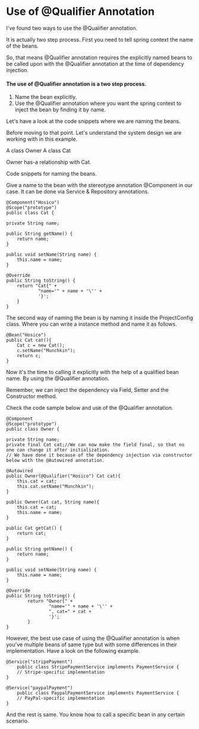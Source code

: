 # Use of @Qualifier Annotation

I've found two ways to use the @Qualifier annotation. 

It is actually two step process. First you need to tell spring context the name of the beans. 

So, that means @Qualifier annotation requires the explicitly named beans to be called upon 
with the @Qualifier annotation at the time of dependency injection.

#### The use of @Qualifier annotation is a two step process.

1. Name the bean explicitly.
2. Use the @Qualifier annotation where you want the spring context to inject the bean by finding it by name.

Let's have a look at the code snippets where we are naming the beans.

Before moving to that point. Let's understand the system design we are working with in this example.

A class Owner 
A class Cat

Owner has-a relationship with Cat.

Code snippets for naming the beans.

Give a name to the bean with the stereotype annotation @Component in our case.
It can be done via Service & Repository annotations.

    @Component("Hosico")
    @Scope("prototype")
    public class Cat {

    private String name;

    public String getName() {
        return name;
    }

    public void setName(String name) {
        this.name = name;
    }

    @Override
    public String toString() {
        return "Cat{" +
                "name='" + name + '\'' +
                '}';
        }
    }


The second way of naming the bean is by naming it inside the ProjectConfig class.
Where you can write a instance method and name it as follows.

    @Bean("Hosico")
    public Cat cat(){
        Cat c = new Cat();
        c.setName("Munchkin");
        return c;
    }


Now it's the time to calling it explicitly with the help of a qualified bean name. 
By using the @Qualifier annotation.

Remember, we can inject the dependency via Field, Setter and the Constructor method. 

Check the code sample below and use of the @Qualifier annotation.


    @Component
    @Scope("prototype")
    public class Owner {

    private String name;
    private final Cat cat;//We can now make the field final, so that no one can change it after initialization.
    // We have done it because of the dependency injection via constructor below with the @Autowired annotation.

    @Autowired
    public Owner(@Qualifier("Hosico") Cat cat){
        this.cat = cat;
        this.cat.setName("Munchkin");
    }

    public Owner(Cat cat, String name){
        this.cat = cat;
        this.name = name;
    }

    public Cat getCat() {
        return cat;
    }

    public String getName() {
        return name;
    }

    public void setName(String name) {
        this.name = name;
    }

    @Override
    public String toString() {
            return "Owner{" +
                    "name='" + name + '\'' +
                    ", cat=" + cat +
                    '}';
            }
    }


However, the best use case of using the @Qualifier annotation is when you've multiple beans of same type but with 
some differences in their implementation. Have a look on the following example. 

    @Service("stripePayment")
        public class StripePaymentService implements PaymentService {
        // Stripe-specific implementation
    }

    @Service("paypalPayment")
        public class PaypalPaymentService implements PaymentService {
        // PayPal-specific implementation
    }

And the rest is same. You know how to call a specific bean in any certain scenario.

